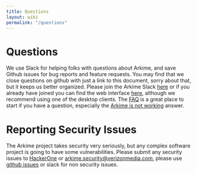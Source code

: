 ```yaml
---
title: Questions
layout: wiki
permalink: "/questions"
---
```


<div class="full-height-and-width-container with-footer p-3" markdown="1">

# Questions

We use Slack for helping folks with questions about Arkime, and save Github issues for bug reports and feature requests.
You may find that we close questions on github with just a link to this document, sorry about that, but it keeps us better organized.
Please join the Arkime Slack [here](https://slackinvite.arkime.com) or if you already have joined you can find the web interface [here](https://arkime.slack.com), although we recommend using one of the desktop clients.
The [FAQ](https://arkime.com/faq) is a great place to start if you have a question, especially the [Arkime is not working](https://arkime.com/faq#arkime-is-not-working) answer.


# Reporting Security Issues

The Arkime project takes security very seriously, but any complex software project is going to have some vulnerabilities.
Please submit any security issues to [HackerOne](https://hackerone.com/verizonmedia) or arkime.security@verizonmedia.com, please use [github issues](https://github.com/arkime/arkime/issues) or slack for non security issues.

</div>
